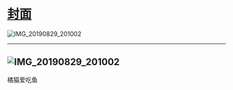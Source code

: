 # [封面](https://github.com/aqvq/aqvq/issues/5)

![IMG_20190829_201002](https://github.com/user-attachments/assets/33717571-d3f5-4174-9ab0-0da7c4a298d5)


---

![IMG_20190829_201002](https://github.com/user-attachments/assets/7cd896fc-0b9c-40f6-bf9e-bbc62da11e7a)
---
橘猫爱吃鱼